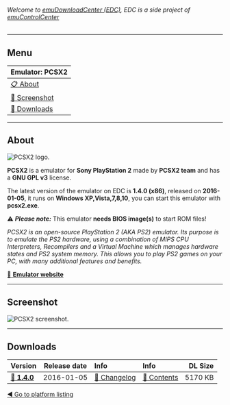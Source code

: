 ###### Welcome to [emuDownloadCenter (EDC)](https://github.com/PhoenixInteractiveNL/emuDownloadCenter/wiki/), EDC is a side project of [emuControlCenter](https://github.com/PhoenixInteractiveNL/emuControlCenter/wiki/)
***
## Menu
| **Emulator: PCSX2** |
|:---------|
| [:clipboard: About](#about) |
| [:sunrise: Screenshot](#screenshot) |
| [:floppy_disk: Downloads](#downloads) |
***
## About
![](https://github.com/PhoenixInteractiveNL/emuDownloadCenter/wiki/images_emulator/pcsx2_logo_200.jpg "PCSX2 logo.")

**PCSX2** is a emulator for **Sony PlayStation 2** made by **PCSX2 team** and has a **GNU GPL v3** license.

The latest version of the emulator on EDC is **1.4.0 (x86)**, released on **2016-01-05**, it runs on **Windows XP,Vista,7,8,10**, you can start this emulator with **pcsx2.exe**.

:warning: _**Please note:**_ This emulator **needs BIOS image(s)** to start ROM files!

_PCSX2 is an open-source PlayStation 2 (AKA PS2) emulator. Its purpose is to emulate the PS2 hardware, using a combination of MIPS CPU Interpreters, Recompilers and a Virtual Machine which manages hardware states and PS2 system memory. This allows you to play PS2 games on your PC, with many additional features and benefits._

[:link: **Emulator website**](https://github.com/PCSX2/pcsx2/)
***
## Screenshot
![](https://raw.githubusercontent.com/PhoenixInteractiveNL/emuDownloadCenter/master/hooks/pcsx2/screen.jpg "PCSX2 screenshot.")
***
## Downloads
| Version  | Release date  | Info       | Info       | DL Size    |
|:---------|:-------------:|:-----------|:-----------|-----------:|
| [:floppy_disk: **1.4.0**](https://github.com/PhoenixInteractiveNL/edc-repo0006/raw/master/pcsx2/1.4.0.7z) | 2016-01-05 | [:page_facing_up: Changelog](https://github.com/PhoenixInteractiveNL/edc-repo0006/blob/master/pcsx2/1.4.0_changelog.txt) | [:mag_right: Contents](https://github.com/PhoenixInteractiveNL/edc-repo0006/blob/master/pcsx2/1.4.0_contents.txt) | 5170 KB |

[:arrow_backward: Go to platform listing](https://github.com/PhoenixInteractiveNL/emuDownloadCenter/wiki/EDC-Platform-List)
